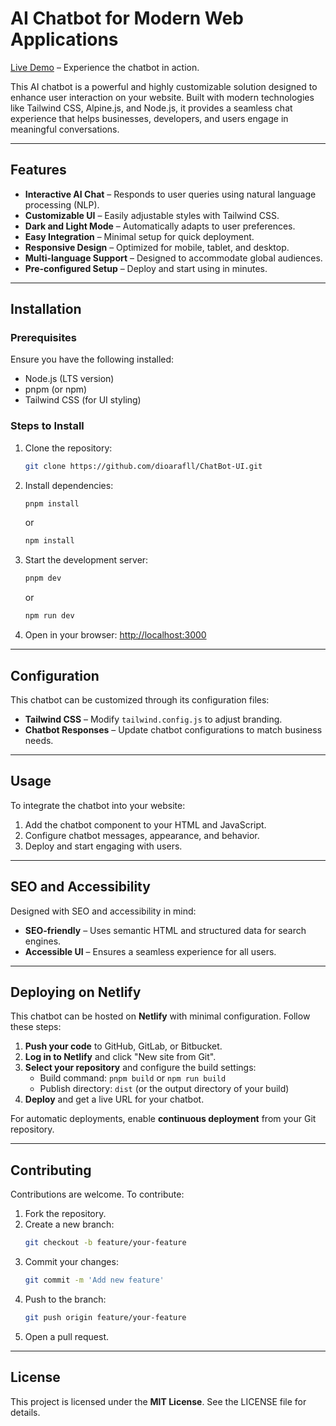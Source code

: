 # AI Chatbot for Modern Web Applications  

[Live Demo](#) – Experience the chatbot in action.  

This AI chatbot is a powerful and highly customizable solution designed to enhance user interaction on your website. Built with modern technologies like Tailwind CSS, Alpine.js, and Node.js, it provides a seamless chat experience that helps businesses, developers, and users engage in meaningful conversations.  

---  

## Features  

- **Interactive AI Chat** – Responds to user queries using natural language processing (NLP).  
- **Customizable UI** – Easily adjustable styles with Tailwind CSS.  
- **Dark and Light Mode** – Automatically adapts to user preferences.  
- **Easy Integration** – Minimal setup for quick deployment.  
- **Responsive Design** – Optimized for mobile, tablet, and desktop.  
- **Multi-language Support** – Designed to accommodate global audiences.  
- **Pre-configured Setup** – Deploy and start using in minutes.  

---  

## Installation  

### Prerequisites  

Ensure you have the following installed:  

- Node.js (LTS version)  
- pnpm (or npm)  
- Tailwind CSS (for UI styling)  

### Steps to Install  

1. Clone the repository:  
   ```bash
   git clone https://github.com/dioarafll/ChatBot-UI.git
   ```  

2. Install dependencies:  
   ```bash
   pnpm install
   ```  
   or  
   ```bash
   npm install
   ```  

3. Start the development server:  
   ```bash
   pnpm dev
   ```  
   or  
   ```bash
   npm run dev
   ```  

4. Open in your browser: [http://localhost:3000](http://localhost:3000)  

---  

## Configuration  

This chatbot can be customized through its configuration files:  

- **Tailwind CSS** – Modify `tailwind.config.js` to adjust branding.  
- **Chatbot Responses** – Update chatbot configurations to match business needs.  

---  

## Usage  

To integrate the chatbot into your website:  

1. Add the chatbot component to your HTML and JavaScript.  
2. Configure chatbot messages, appearance, and behavior.  
3. Deploy and start engaging with users.  

---  

## SEO and Accessibility  

Designed with SEO and accessibility in mind:  

- **SEO-friendly** – Uses semantic HTML and structured data for search engines.  
- **Accessible UI** – Ensures a seamless experience for all users.  

---  

## Deploying on Netlify  

This chatbot can be hosted on **Netlify** with minimal configuration. Follow these steps:  

1. **Push your code** to GitHub, GitLab, or Bitbucket.  
2. **Log in to Netlify** and click "New site from Git".  
3. **Select your repository** and configure the build settings:  
   - Build command: `pnpm build` or `npm run build`  
   - Publish directory: `dist` (or the output directory of your build)  
4. **Deploy** and get a live URL for your chatbot.  

For automatic deployments, enable **continuous deployment** from your Git repository.  

---  

## Contributing  

Contributions are welcome. To contribute:  

1. Fork the repository.  
2. Create a new branch:  
   ```bash
   git checkout -b feature/your-feature
   ```  
3. Commit your changes:  
   ```bash
   git commit -m 'Add new feature'
   ```  
4. Push to the branch:  
   ```bash
   git push origin feature/your-feature
   ```  
5. Open a pull request.  

---  

## License  

This project is licensed under the **MIT License**. See the LICENSE file for details.
